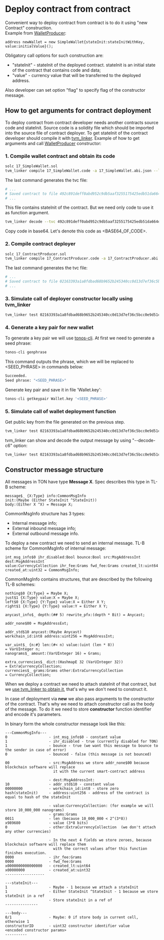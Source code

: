 # Deploy contract from contract

Convenient way to deploy contract from contract is to do it using "new Contract" construction.  
Example from [WalletProducer](https://github.com/tonlabs/samples/blob/master/solidity/17_ContractProducer.sol):

```TVMSolidity
address newWallet = new SimpleWallet{stateInit:stateInitWithKey, value:initialValue}();
```

Obligatory call options for such construction are:

* "stateInit" - stateInit of the deployed contract. stateInit is an initial state of the contract that contains code and data;
* "value" - currency value that will be transferred to the deployed address.

Also developer can set option "flag" to specify flag of the constructor message.

## How to get arguments for contract deployment

To deploy contract from contract developer needs another contracts source code and stateInit. Source code is a solidity file which should be imported into the source file of contract deployer. To get stateInit of the contract developer should compile it with [tvm_linker](https://github.com/tonlabs/TVM-linker).
Example of how to get arguments and call [WalletProducer](https://github.com/tonlabs/samples/blob/master/solidity/17_ContractProducer.sol) constructor:

### 1. Compile wallet contract and obtain its code

```bash
solc 17_SimpleWallet.sol
tvm_linker compile 17_SimpleWallet.code -a 17_SimpleWallet.abi.json --lib PATH_TO_STDLIB_SOL
```

The last command generates the tvc file:

```bash
# ...
# Saved contract to file 492c891deff0abd952c9db5aaf3255175425edb51da664d6dcb3834548f1d155.tvc
# ...
```

This file contains stateInit of the contract. But we need only code to use it as function argument.

```bash
tvm_linker decode --tvc 492c891deff0abd952c9db5aaf3255175425edb51da664d6dcb3834548f1d155.tvc
```
Copy code in base64. Let's denote this code as <BASE64_OF_CODE>.

### 2. Compile contract deployer

```bash
solc 17_ContractProducer.sol
tvm_linker compile 17_ContractProducer.code -a 17_ContractProducer.abi.json --lib PATH_TO_STDLIB_SOL
```

The last command generates the tvc file:

```bash
# ...
# Saved contract to file 02163393a1a8fdbad68b9652b245340cc0d13d7ef36c5bcc0e9d51ccbf1ad189.tvc
# ...
```

### 3. Simulate call of deployer constructor locally using tvm_linker

```bash
tvm_linker test 02163393a1a8fdbad68b9652b245340cc0d13d7ef36c5bcc0e9d51ccbf1ad189 --abi-json 17_ContractProducer.abi.json --abi-method constructor --abi-params '{"_walletStateInit": "<BASE64_OF_CODE>", "_initialValue": 100000000}'
```

### 4. Generate a key pair for new wallet

To generate a key pair we will use [tonos-cli](https://github.com/tonlabs/tonos-cli).
At first we need to generate a seed phrase:

```bash
tonos-cli genphrase
```

This command outputs the phrase, which we will be replaced to <SEED_PHRASE> in commands below:

```bash
Succeeded.
Seed phrase: "<SEED_PHRASE>"
```

Generate key pair and save it in file 'Wallet.key':

```bash
tonos-cli getkeypair Wallet.key '<SEED_PHRASE>'
```

### 5. Simulate call of wallet deployment function

Get public key from the file generated on the previous step.

```bash
tvm_linker test 02163393a1a8fdbad68b9652b245340cc0d13d7ef36c5bcc0e9d51ccbf1ad189 --abi-json 17_ContractProducer.abi.json --abi-method deployWalletWithPubkey --abi-params '{"pubkey": "0x<PUBKEY>"}'
```

tvm_linker can show and decode the output message by using "--decode-c6" option:

```bash
tvm_linker test 02163393a1a8fdbad68b9652b245340cc0d13d7ef36c5bcc0e9d51ccbf1ad189 --abi-json 17_ContractProducer.abi.json --abi-method deployWalletWithPubkey --abi-params '{"pubkey": "0x<PUBKEY>"}' --decode-c6
```

## Constructor message structure

All messages in TON have type **Message X**. Spec describes this type in TL-B scheme:

```TL-B
message$_ {X:Type} info:CommonMsgInfo
init:(Maybe (Either StateInit ^StateInit))
body:(Either X ^X) = Message X;
```

CommonMsgInfo structure has 3 types:

* Internal message info;
* External inbound message info;
* External outbound message info.

To deploy a new contract we need to send an internal message. TL-B scheme for CommonMsgInfo of internal message:

```TL-B
int_msg_info$0 ihr_disabled:Bool bounce:Bool src:MsgAddressInt dest:MsgAddressInt
value:CurrencyCollection ihr_fee:Grams fwd_fee:Grams created_lt:uint64
created_at:uint32 = CommonMsgInfo;
```

CommonMsgInfo contains structures, that are described by the following TL-B schemes:

```TL-B
nothing$0 {X:Type} = Maybe X;
just$1 {X:Type} value:X = Maybe X;
left$0 {X:Type} {Y:Type} value:X = Either X Y;
right$1 {X:Type} {Y:Type} value:Y = Either X Y;

anycast_info$_ depth:(## 5) rewrite_pfx:(depth * Bit) = Anycast;

addr_none$00 = MsgAddressExt;

addr_std$10 anycast:(Maybe Anycast)
workchain_id:int8 address:uint256 = MsgAddressInt;

var_uint$_ {n:#} len:(#< n) value:(uint (len * 8))
= VarUInteger n;
nanograms$_ amount:(VarUInteger 16) = Grams;

extra_currencies$_ dict:(HashmapE 32 (VarUInteger 32))
= ExtraCurrencyCollection;
currencies$_ grams:Grams other:ExtraCurrencyCollection
= CurrencyCollection;
```

When we deploy a contract we need to attach stateInit of that contract, but we [use tvm_linker to obtain it](#1-compile-wallet-contract-and-obtain-its-code), that's why we don't need to construct it.

In case of deployment via **new** we also pass arguments to the constructor of the contract. That's why we need to attach constructor call as the body of the message. To do it we need to store **constructor** function identifier and encode it's parameters.

In binary form the whole constructor message look like this:

```TVM_Message
---CommonMsgInfo---
0                   - int_msg_info$0 - constant value
1                   - ihr_disabled - true (currently disabled for TON)
1                   - bounce - true (we want this message to bounce to the sender in case of error)
0                   - bounced - false (this message is not bounced)

00                  - src:MsgAddress we store addr_none$00 because blockchain software will replace
                      it with the current smart-contract address

                    - dest:MsgAddressInt:
10                  - addr_std$10 - constant value
00000000            - workchain_id:int8 - store zero
hash(stateInit)     - address:uint256 - address of the contract is equal to hash of the stateInit

                    - value:CurrencyCollection: (for example we will store 10_000_000 nanograms)
                    - grams:Grams
0011                - len (because 10_000_000 < 2^(3*8))
x989680             - value (3*8 bits)
0                   - other:ExtraCurrencyCollection  (we don't attach any other currencies)

                    - In the next 4 fields we store zeroes, because blockchain software will replace them
                      with the correct values after this function finishes execution.
0000                - ihr_fee:Grams
0000                - fwd_fee:Grams
x0000000000000000   - created_lt:uint64
x00000000           - created_at:uint32
------------------

---stateInit---
1                   - Maybe - 1 because we attach a stateInit
1                   - Either StateInit ^StateInit - 1 because we store stateInit in a ref
                    - Store stateInit in a ref of
---------------

---body---
0/1                 - Maybe: 0 if store body in current cell, otherwise 1
constructorID       - uint32 constructor identifier value
<encoded constructor params>
----------
```

